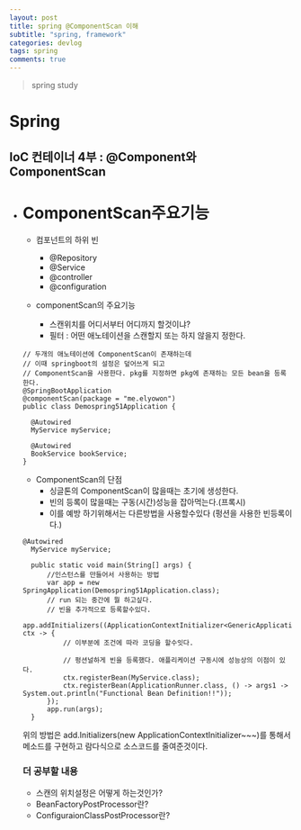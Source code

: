 ```yaml
---
layout: post
title: spring @ComponentScan 이해 
subtitle: "spring, framework"
categories: devlog
tags: spring
comments: true
---
```

> spring study

# Spring

## IoC 컨테이너 4부 : @Component와 ComponentScan

* # ComponentScan주요기능
  
  * 컴포넌트의 하위 빈
    - @Repository
    - @Service
    - @controller
    - @configuration

  * componentScan의 주요기능
    - 스캔위치를 어디서부터 어디까지 할것이냐?
    - 필터 : 어떤 애노테이션을 스캔할지 또는 하지 않을지 정한다.

  ```
  // 두개의 애노테이션에 ComponentScan이 존재하는데
  // 이때 springboot의 설정은 덮어쓰게 되고
  // ComponentScan을 사용한다. pkg를 지정하면 pkg에 존재하는 모든 bean을 등록한다.  
  @SpringBootApplication
  @componentScan(package = "me.elyowon")
  public class Demospring51Application {
  
    @Autowired
    MyService myService;

    @Autowired
    BookService bookService;
  }
  ```

  * ComponentScan의 단점
    - 싱글톤의 ComponentScan이 많을때는 초기에 생성한다.
    - 빈의 등록이 많을때는 구동(시간)성능을 잡아먹는다.(프록시)
    - 이를 예방 하기위해서는 다른방법을 사용할수있다 (펑션을 사용한 빈등록이다.)  

  ```
  @Autowired
    MyService myService;

    public static void main(String[] args) {
        //인스턴스를 만들어서 사용하는 방법
        var app = new SpringApplication(Demospring51Application.class);
        // run 되는 중간에 뭘 하고싶다.
        // 빈을 추가적으로 등록할수있다.
        app.addInitializers((ApplicationContextInitializer<GenericApplicationContext>) ctx -> {
            // 이부분에 조건에 따라 코딩을 할수잇다.

            // 펑션널하게 빈을 등록했다. 애플리케이션 구동시에 성능상의 이점이 있다.
            ctx.registerBean(MyService.class);
            ctx.registerBean(ApplicationRunner.class, () -> args1 -> System.out.println("Functional Bean Definition!!"));
        });
        app.run(args);
    }
  ```
  위의 방법은 add.Initializers(new ApplicationContextInitializer~~~)를 통해서 메소드를 구현하고 람다식으로 소스코드를 줄여준것이다. 



  ### 더 공부할 내용
    * 스캔의 위치설정은 어떻게 하는것인가?
    * BeanFactoryPostProcessor란?
    * ConfiguraionClassPostProcessor란? 

  

  

